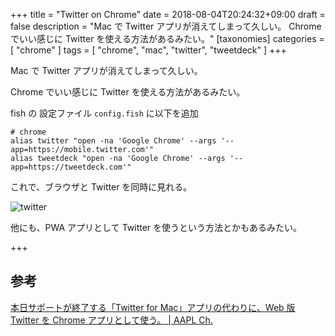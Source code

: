 +++
title = "Twitter on Chrome"
date = 2018-08-04T20:24:32+09:00
draft = false
description = "Mac で Twitter アプリが消えてしまって久しい。 Chrome でいい感じに Twitter を使える方法があるみたい。"
[taxonomies]
categories = [ "chrome" ]
tags = [ "chrome", "mac", "twitter", "tweetdeck" ]
+++

Mac で Twitter アプリが消えてしまって久しい。

Chrome でいい感じに Twitter を使える方法があるみたい。

fish の 設定ファイル `config.fish` に以下を追加

```fish
# chrome
alias twitter "open -na 'Google Chrome' --args '--app=https://mobile.twitter.com'"
alias tweetdeck "open -na 'Google Chrome' --args '--app=https://tweetdeck.com'"
```

これで、ブラウザと Twitter を同時に見れる。

![twitter](/twitter.png)

他にも、PWA アプリとして Twitter を使うという方法とかもあるみたい。

+++

## 参考

[本日サポートが終了する「Twitter for Mac」アプリの代わりに、Web 版 Twitter を Chrome アプリとして使う。 | AAPL Ch.](https://applech2.com/archives/20180316-twitter-for-mobile-alternate-for-mac.html)
